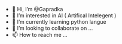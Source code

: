 - 👋 Hi, I’m @Gapradka
- 👀 I’m interested in AI ( Artifical Intelegent )
- 🌱 I’m currently learning python langue
- 💞️ I’m looking to collaborate on ...
- 📫 How to reach me ...

<!---
Gapradka/Gapradka is a ✨ special ✨ repository because its `README.md` (this file) appears on your GitHub profile.
You can click the Preview link to take a look at your changes.
--->
